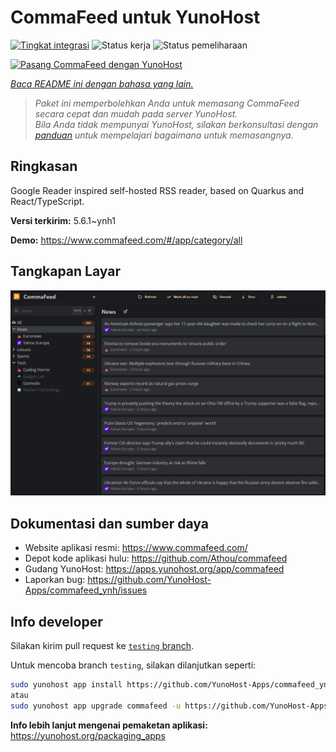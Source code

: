<!--
N.B.: README ini dibuat secara otomatis oleh <https://github.com/YunoHost/apps/tree/master/tools/readme_generator>
Ini TIDAK boleh diedit dengan tangan.
-->

# CommaFeed untuk YunoHost

[![Tingkat integrasi](https://apps.yunohost.org/badge/integration/commafeed)](https://ci-apps.yunohost.org/ci/apps/commafeed/)
![Status kerja](https://apps.yunohost.org/badge/state/commafeed)
![Status pemeliharaan](https://apps.yunohost.org/badge/maintained/commafeed)

[![Pasang CommaFeed dengan YunoHost](https://install-app.yunohost.org/install-with-yunohost.svg)](https://install-app.yunohost.org/?app=commafeed)

*[Baca README ini dengan bahasa yang lain.](./ALL_README.md)*

> *Paket ini memperbolehkan Anda untuk memasang CommaFeed secara cepat dan mudah pada server YunoHost.*  
> *Bila Anda tidak mempunyai YunoHost, silakan berkonsultasi dengan [panduan](https://yunohost.org/install) untuk mempelajari bagaimana untuk memasangnya.*

## Ringkasan

Google Reader inspired self-hosted RSS reader, based on Quarkus and React/TypeScript.

**Versi terkirim:** 5.6.1~ynh1

**Demo:** <https://www.commafeed.com/#/app/category/all>

## Tangkapan Layar

![Tangkapan Layar pada CommaFeed](./doc/screenshots/screenshot.png)

## Dokumentasi dan sumber daya

- Website aplikasi resmi: <https://www.commafeed.com/>
- Depot kode aplikasi hulu: <https://github.com/Athou/commafeed>
- Gudang YunoHost: <https://apps.yunohost.org/app/commafeed>
- Laporkan bug: <https://github.com/YunoHost-Apps/commafeed_ynh/issues>

## Info developer

Silakan kirim pull request ke [`testing` branch](https://github.com/YunoHost-Apps/commafeed_ynh/tree/testing).

Untuk mencoba branch `testing`, silakan dilanjutkan seperti:

```bash
sudo yunohost app install https://github.com/YunoHost-Apps/commafeed_ynh/tree/testing --debug
atau
sudo yunohost app upgrade commafeed -u https://github.com/YunoHost-Apps/commafeed_ynh/tree/testing --debug
```

**Info lebih lanjut mengenai pemaketan aplikasi:** <https://yunohost.org/packaging_apps>
